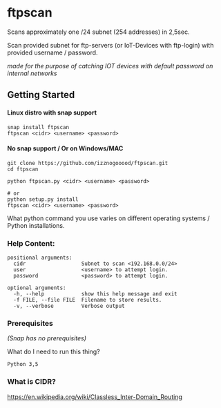   
# ftpscan

Scans approximately one /24 subnet (254 addresses) in 2,5sec.

Scan provided subnet for ftp-servers (or IoT-Devices with ftp-login) with provided 
username / password.  

*made for the purpose of catching IOT devices with default password on internal networks*

## Getting Started
#### Linux distro with snap support
```
snap install ftpscan
ftpscan <cidr> <username> <password>
```


#### No snap support / Or on Windows/MAC
```
git clone https://github.com/izznogooood/ftpscan.git
cd ftpscan

python ftpscan.py <cidr> <username> <password>

# or
python setup.py install
ftpscan <cidr> <username> <password>

```

What python command you use varies on different operating systems / Python installations.

### Help Content:

```
positional arguments:
  cidr                  Subnet to scan <192.168.0.0/24>
  user                  <username> to attempt login.
  password              <password> to attempt login.

optional arguments:
  -h, --help            show this help message and exit
  -f FILE, --file FILE  Filename to store results.
  -v, --verbose         Verbose output
```

### Prerequisites
*(Snap has no prerequisites)*

What do I need to run this thing?

```
Python 3,5
```

### What is CIDR?

https://en.wikipedia.org/wiki/Classless_Inter-Domain_Routing